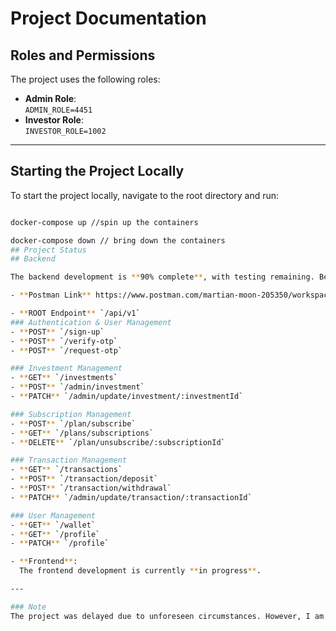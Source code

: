 # Project Documentation

## Roles and Permissions
The project uses the following roles:

- **Admin Role**:  
  `ADMIN_ROLE=4451`
- **Investor Role**:  
  `INVESTOR_ROLE=1002`

---

## Starting the Project Locally
To start the project locally, navigate to the root directory and run:

```bash

docker-compose up //spin up the containers

docker-compose down // bring down the containers
## Project Status
## Backend

The backend development is **90% complete**, with testing remaining. Below is the list of exposed endpoints:

- **Postman Link** https://www.postman.com/martian-moon-205350/workspace/task-1/collection/14661662-43d229ec-917a-4b72-8556-1d6789df4eec?action=share&creator=14661662

- **ROOT Endpoint** `/api/v1`
### Authentication & User Management
- **POST** `/sign-up`
- **POST** `/verify-otp`
- **POST** `/request-otp`

### Investment Management
- **GET** `/investments`
- **POST** `/admin/investment`
- **PATCH** `/admin/update/investment/:investmentId`

### Subscription Management
- **POST** `/plan/subscribe`
- **GET** `/plans/subscriptions`
- **DELETE** `/plan/unsubscribe/:subscriptionId`

### Transaction Management
- **GET** `/transactions`
- **POST** `/transaction/deposit`
- **POST** `/transaction/withdrawal`
- **PATCH** `/admin/update/transaction/:transactionId`

### User Management
- **GET** `/wallet`
- **GET** `/profile`
- **PATCH** `/profile`

- **Frontend**:  
  The frontend development is currently **in progress**.

---

### Note
The project was delayed due to unforeseen circumstances. However, I am confident I can complete it today if given the opportunity.
